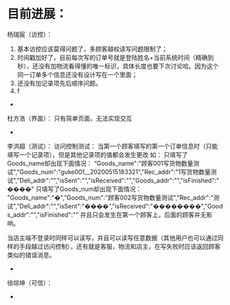 目前进展：
=
杨瑞宸（访控）：
  1. 基本访控应该莫得问题了，多顾客越权读写问题限制了；
  2. 时间戳加好了，目前每次写的订单号就是登陆姓名+当前系统时间（精确到秒），还没有加物流看得懂的唯一标识，具体长度也要下次讨论哈。因为这个同一订单多个信息还没有设计写在一个里面；
  3. 还没有加记录项先后顺序问题。
  4. f
-
杜方浩（界面）：
只有简单页面，无法实现交互


-
李洪超（测试）：
访问控制测试：
当第一个顾客填写的第一个订单信息时（只能填写一个记录项），但是其他记录项的值都会发生更改
如：
只填写了Goods_name却出现下面情况：
“Goods_name":"顾客001写货物数量测试","Goods_num":"guke001__20200515183321","Rec_addr":"1写货物数量测试","Deli_addr":"","isSent":"","isReceived":"","Goods_addr":"","isFinished":"����"
只填写了Goods_num却出现下面情况：
"Goods_name":"�","Goods_num":"顾客002写货物数量测试","Rec_addr":"测试","Deli_addr":"","isSent":"����","isReceived":"��������","Goods_addr":"","isFinished":""
并且只会发生在第一个顾客上，后面的顾客并无影响。

当店主端不登录时同样可以读写，并且可以读写任意数据（其他用户也可以通过同样的手段越过访问控制），还有就是客服，物流和店主，在写失败时应该返回顾客类似的错误消息。



-
徐琮坤（可信）：



-
